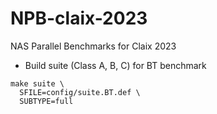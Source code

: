 # NPB-claix-2023
NAS Parallel Benchmarks for Claix 2023

- Build suite (Class A, B, C) for BT benchmark
```
make suite \
  SFILE=config/suite.BT.def \
  SUBTYPE=full
```
